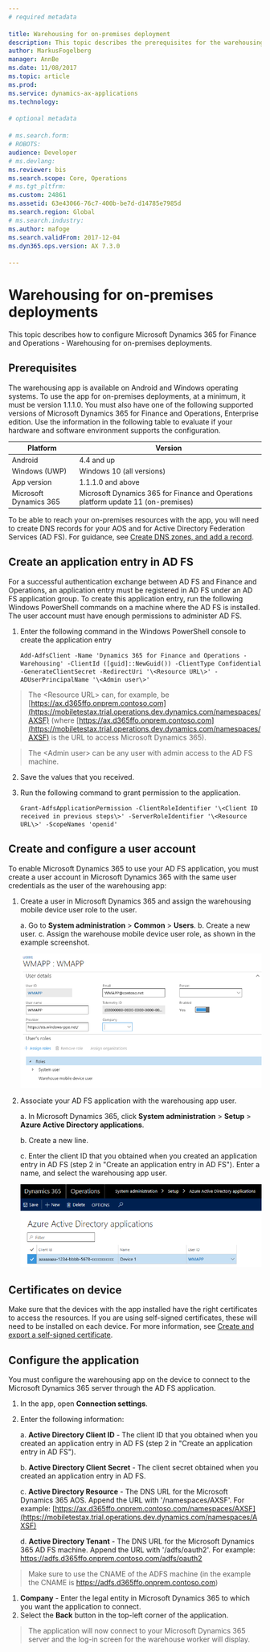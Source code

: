 ```yaml
---
# required metadata

title: Warehousing for on-premises deployment
description: This topic describes the prerequisites for the warehousing app for on-premises deployments.
author: MarkusFogelberg
manager: AnnBe
ms.date: 11/08/2017
ms.topic: article
ms.prod: 
ms.service: dynamics-ax-applications
ms.technology: 

# optional metadata

# ms.search.form: 
# ROBOTS: 
audience: Developer
# ms.devlang: 
ms.reviewer: bis
ms.search.scope: Core, Operations
# ms.tgt_pltfrm: 
ms.custom: 24861
ms.assetid: 63e43066-76c7-400b-be7d-d14785e7985d
ms.search.region: Global
# ms.search.industry: 
ms.author: mafoge
ms.search.validFrom: 2017-12-04
ms.dyn365.ops.version: AX 7.3.0

---
```

# Warehousing for on-premises deployments
This topic describes how to configure Microsoft Dynamics 365 for Finance and
Operations - Warehousing for on-premises deployments.

## Prerequisites
The warehousing app is available on Android and Windows operating systems. To
use the app for on-premises deployments, at a minimum, it must be version 1.1.1.0.
You must also have one of the following supported versions of Microsoft Dynamics
365 for Finance and Operations, Enterprise edition. Use the information in the following table to evaluate if your hardware and
software environment supports the configuration.

| Platform               | Version                                                                            |
|------------------------|------------------------------------------------------------------------------------|
| Android                | 4.4 and up                                                                         |
| Windows (UWP)          | Windows 10 (all versions)                                                          |
| App version            | 1.1.1.0 and above                                                                  |
| Microsoft Dynamics 365 | Microsoft Dynamics 365 for Finance and Operations platform update 11 (on-premises) |

To be able to reach your on-premises resources with the app, you will need to
create DNS records for your AOS and for Active Directory Federation Services (AD FS). For guidance, see [Create DNS
zones, and add a
record](https://docs.microsoft.com/en-us/dynamics365/unified-operations/dev-itpro/deployment/setup-deploy-on-premises-environments#createdns).

## Create an application entry in AD FS
For a successful authentication exchange between AD FS and 
Finance and Operations, an application entry must be registered in AD FS under
an AD FS application group. To create this application entry, run the following
Windows PowerShell commands on a machine where the AD FS is installed. The user
account must have enough permissions to administer AD FS.

1.  Enter the following command in the Windows PowerShell console to create the
    application entry  
    
        Add-AdfsClient -Name 'Dynamics 365 for Finance and Operations - Warehousing' -ClientId ([guid]::NewGuid()) -ClientType Confidential -GenerateClientSecret -RedirectUri '\<Resource URL\>' -ADUserPrincipalName '\<Admin user\>' 

>   The \<Resource URL\> can, for example, be
>   [https://ax.d365ffo.onprem.contoso.com](https://mobiletestax.trial.operations.dev.dynamics.com/namespaces/AXSF)
>   (where
>   [https://ax.d365ffo.onprem.contoso.com](https://mobiletestax.trial.operations.dev.dynamics.com/namespaces/AXSF)
>   is the URL to access Microsoft Dynamics 365).

>   The \<Admin user\> can be any user with admin access to the AD FS machine.

2.  Save the values that you received.

3.  Run the following command to grant permission to the application.  
    
        Grant-AdfsApplicationPermission -ClientRoleIdentifier '\<Client ID received in previous steps\>' -ServerRoleIdentifier '\<Resource URL\>' -ScopeNames 'openid'
## Create and configure a user account

To enable Microsoft Dynamics 365 to use your AD FS application, you must create
a user account in Microsoft Dynamics 365 with the same user credentials as the
user of the warehousing app:

1.  Create a user in Microsoft Dynamics 365 and assign the warehousing mobile
    device user role to the user.

    a.  Go to **System administration** \> **Common** \> **Users**.
    b.  Create a new user.
    c.  Assign the warehouse mobile device user role, as shown in the example
        screenshot.

    ![Create and configure a user](media/wmapp-users.png)

2.  Associate your AD FS application with the warehousing app user.

    a.  In Microsoft Dynamics 365, click **System administration** \> **Setup**
        \> **Azure Active Directory applications**.
        
    b.  Create a new line.
    
    c.  Enter the client ID that you obtained when you created an application
        entry in AD FS (step 2 in "Create an application entry in AD FS"). Enter
        a name, and select the warehousing app user.

    ![Azure Active Drectory applications ](media/azure-active-directory.png)


## Certificates on device

Make sure that the devices with the app installed have the right
certificates to access the resources. If you are using self-signed certificates,
these will need to be installed on each device. For more information, see
[Create and export a self-signed
certificate](https://technet.microsoft.com/en-us/library/ff710475(v=ws.10).aspx).

## Configure the application

You must configure the warehousing app on the device to connect to the Microsoft
Dynamics 365 server through the AD FS application.

1.  In the app, open **Connection settings**.
2.  Enter the following information:

    a.  **Active Directory Client ID** - The client ID that you obtained when
        you created an application entry in AD FS (step 2 in "Create an
        application entry in AD FS").

    b.  **Active Directory Client Secret** - The client secret obtained when you
        created an application entry in AD FS.

    c.  **Active Directory Resource** - The DNS URL for the Microsoft Dynamics
        365 AOS. Append the URL with '/namespaces/AXSF'. For example:
        [https://ax.d365ffo.onprem.contoso.com/namespaces/AXSF](https://mobiletestax.trial.operations.dev.dynamics.com/namespaces/AXSF)

    d.  **Active Directory Tenant** - The DNS URL for the Microsoft Dynamics 365
        AD FS machine. Append the URL with '/adfs/oauth2'. For example:  
        <https://adfs.d365ffo.onprem.contoso.com/adfs/oauth2>

>   Make sure to use the CNAME of the ADFS machine (in the example the CNAME is
>   <https://adfs.d365ffo.onprem.contoso.com>)

1.  **Company** - Enter the legal entity in Microsoft Dynamics 365 to which you
    want the application to connect.
2.  Select the **Back** button in the top-left corner of the application.

>   The application will now connect to your Microsoft Dynamics 365 server and
>   the log-in screen for the warehouse worker will display.

